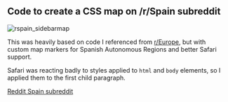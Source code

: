 ## Code to create a CSS map on /r/Spain subreddit

![rspain_sidebarmap](https://user-images.githubusercontent.com/1184887/163193353-f642f8c1-0ad5-4bbe-856d-879c80d73e0f.gif)

This was heavily based on code I referenced from [r/Europe](https://www.reddit.com/r/Europe/), but with custom map markers for Spanish Autonomous Regions and better Safari support.

Safari was reacting badly to styles applied to `html` and `body` elements, so I applied them to the first child paragraph.

[Reddit Spain subreddit](https://www.reddit.com/r/Spain/)
